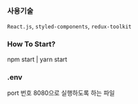### 사용기술
`React.js`, `styled-components`, `redux-toolkit`

### How To Start?
npm start | yarn start

### .env
port 번호 8080으로 실행하도록 하는 파일
